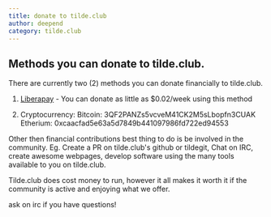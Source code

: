 ```yaml
---
title: donate to tilde.club
author: deepend
category: tilde.club
---
```


## Methods you can donate to tilde.club.

There are currently two (2) methods you can donate financially to tilde.club.

1.  [Liberapay](https://liberapay.com/tilde.club/donate) - You can donate as little as $0.02/week using this method

2.  Cryptocurrency:
	Bitcoin: 3QF2PANZs5vcveM41CK2M5sLbopfn3CUAK
	Etherium: 0xcaacfad5e63a5d7849b441097986fd722ed94553

Other then financial contributions best thing to do is be involved in the community.
Eg. Create a PR on tilde.club's github or tildegit, Chat on IRC, create awesome webpages, 
develop software using the many tools available to you on tilde.club.

Tilde.club does cost money to run, however it all makes it worth it if the community is active and enjoying what we offer.


ask on irc if you have questions!
